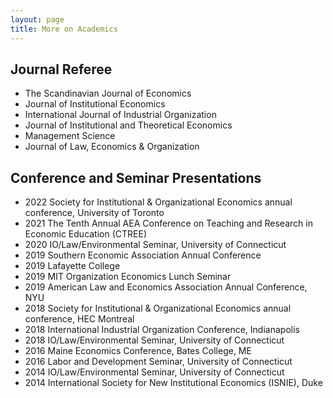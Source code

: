 ```yaml
---
layout: page
title: More on Academics
---
```


<!--  message box:
<p class="message">
  Hey there! This page is...
</p> 
-->

## Journal Referee
* The Scandinavian Journal of Economics
* Journal of Institutional Economics
* International Journal of Industrial Organization
* Journal of Institutional and Theoretical Economics
* Management Science
* Journal of Law, Economics & Organization
​

## Conference and Seminar Presentations
* 2022 Society for Institutional & Organizational Economics annual conference, University of Toronto
* 2021 The Tenth Annual AEA Conference on Teaching and Research in Economic Education (CTREE)
* 2020 IO/Law/Environmental Seminar, University of Connecticut 
* 2019 Southern Economic Association Annual Conference
* 2019 Lafayette College
* 2019 MIT Organization Economics Lunch Seminar
* 2019 American Law and Economics Association Annual Conference, NYU
* 2018 Society for Institutional & Organizational Economics annual conference, HEC Montreal
* 2018 International Industrial Organization Conference, Indianapolis
* 2018 IO/Law/Environmental Seminar, University of Connecticut
* 2016 Maine Economics Conference, Bates College, ME
* 2016 Labor and Development Seminar, University of Connecticut
* 2014 IO/Law/Environmental Seminar, University of Connecticut
* 2014 International Society for New Institutional Economics (ISNIE), Duke